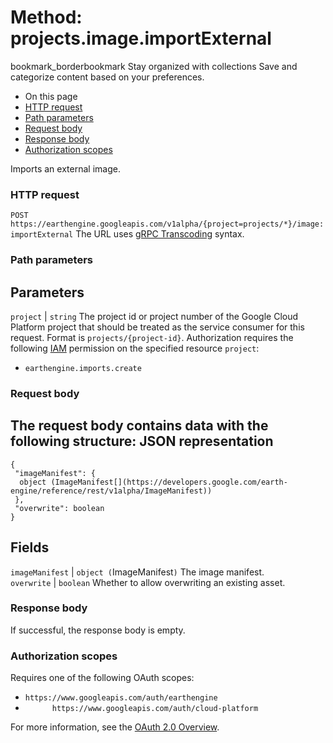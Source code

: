  
#  Method: projects.image.importExternal 
bookmark_borderbookmark Stay organized with collections  Save and categorize content based on your preferences.
  * On this page
  * [HTTP request](https://developers.google.com/earth-engine/reference/rest/v1alpha/projects.image/importExternal#http-request)
  * [Path parameters](https://developers.google.com/earth-engine/reference/rest/v1alpha/projects.image/importExternal#path-parameters)
  * [Request body](https://developers.google.com/earth-engine/reference/rest/v1alpha/projects.image/importExternal#request-body)
  * [Response body](https://developers.google.com/earth-engine/reference/rest/v1alpha/projects.image/importExternal#response-body)
  * [Authorization scopes](https://developers.google.com/earth-engine/reference/rest/v1alpha/projects.image/importExternal#authorization-scopes)


Imports an external image.
### HTTP request
`POST https://earthengine.googleapis.com/v1alpha/{project=projects/*}/image:importExternal`
The URL uses [gRPC Transcoding](https://google.aip.dev/127) syntax.
### Path parameters
Parameters  
---  
`project` |  `string` The project id or project number of the Google Cloud Platform project that should be treated as the service consumer for this request. Format is `projects/{project-id}`. Authorization requires the following [IAM](https://cloud.google.com/iam/docs/) permission on the specified resource `project`:
  * `earthengine.imports.create`

  
### Request body
The request body contains data with the following structure:
JSON representation  
---  
```
{
 "imageManifest": {
  object (ImageManifest[](https://developers.google.com/earth-engine/reference/rest/v1alpha/ImageManifest))
 },
 "overwrite": boolean
}
```
  
Fields  
---  
`imageManifest` |  `object (`ImageManifest[](https://developers.google.com/earth-engine/reference/rest/v1alpha/ImageManifest)`)` The image manifest.  
`overwrite` |  `boolean` Whether to allow overwriting an existing asset.  
### Response body
If successful, the response body is empty.
### Authorization scopes
Requires one of the following OAuth scopes:
  * `https://www.googleapis.com/auth/earthengine`
  * `      https://www.googleapis.com/auth/cloud-platform`


For more information, see the [OAuth 2.0 Overview](https://developers.google.com/identity/protocols/OAuth2).
